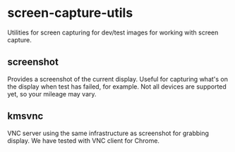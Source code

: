 # screen-capture-utils

Utilities for screen capturing for dev/test
images for working with screen capture.

## screenshot

Provides a screenshot of the current display. Useful for capturing what's on the
display when test has failed, for example.  Not all devices are supported yet,
so your mileage may vary.

## kmsvnc

VNC server using the same infrastructure as screenshot for grabbing display.  We
have tested with VNC client for Chrome.
